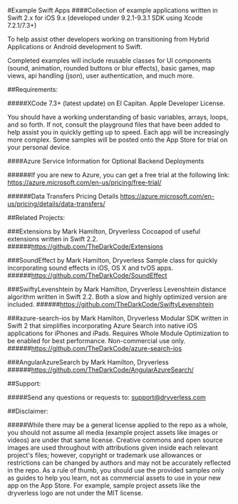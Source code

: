 #Example Swift Apps
####Collection of example applications written in Swift 2.x for iOS 9.x (developed under 9.2.1-9.3.1 SDK using Xcode 7.2.1/7.3+)

To help assist other developers working on transitioning from Hybrid Applications or Android development to Swift.

Completed examples will include reusable classes for UI components (sound, animation, rounded buttons or blur effects), basic games, map views, api handling (json), user authentication, and much more.

##Requirements: 

#####XCode 7.3+ (latest update) on El Capitan. Apple Developer License.

You should have a working understanding of basic variables, arrays, loops, and so forth. If not, consult the playground files that have been added to help assist you in quickly getting up to speed. Each app will be increasingly more complex. Some samples will be posted onto the App Store for trial on your personal device.

####Azure Service Information for Optional Backend Deployments

######If you are new to Azure, you can get a free trial at the following link: 
https://azure.microsoft.com/en-us/pricing/free-trial/

######Data Transfers Pricing Details
https://azure.microsoft.com/en-us/pricing/details/data-transfers/

##Related Projects:

###Extensions by Mark Hamilton, Dryverless
Cocoapod of useful extensions written in Swift 2.2.
######https://github.com/TheDarkCode/Extensions

###SoundEffect by Mark Hamilton, Dryverless
Sample class for quickly incorporating sound effects in iOS, OS X and tvOS apps.
######https://github.com/TheDarkCode/SoundEffect

###SwiftyLevenshtein by Mark Hamilton, Dryverless
Levenshtein distance algorithm written in Swift 2.2. Both a slow and highly optimized version are included.
######https://github.com/TheDarkCode/SwiftyLevenshtein

###azure-search-ios by Mark Hamilton, Dryverless
Modular SDK written in Swift 2 that simplifies incorporating Azure Search into native iOS applications for iPhones and iPads. Requires Whole Module Optimization to be enabled for best performance. Non-commercial use only.
######https://github.com/TheDarkCode/azure-search-ios

###AngularAzureSearch by Mark Hamilton, Dryverless
######https://github.com/TheDarkCode/AngularAzureSearch/

##Support:

#####Send any questions or requests to: support@dryverless.com

##Disclaimer:

#####While there may be a general license applied to the repo as a whole, you should not assume all media (example project assets like images or videos) are under that same license. Creative commons and open source images are used throughout with attributions given inside each relevant project's files; however, copyright or trademark use allowances or restrictions can be changed by authors and may not be accurately reflected in the repo. As a rule of thumb, you should use the provided samples only as guides to help you learn, not as commercial assets to use in your new app on the App Store. For example, sample project assets like the dryverless logo are not under the MIT license.
